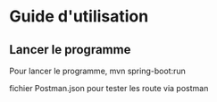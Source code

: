 # Guide d'utilisation

## Lancer le programme
Pour lancer le programme, mvn spring-boot:run

fichier Postman.json pour tester les route via postman